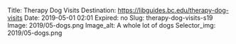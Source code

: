 Title: Therapy Dog Visits
Destination: https://libguides.bc.edu/therapy-dog-visits
Date: 2019-05-01 02:01
Expired: no
Slug: therapy-dog-visits-s19
Image: 2019/05-dogs.png
Image_alt: A whole lot of dogs 
Selector_img: 2019/05-dogs.png